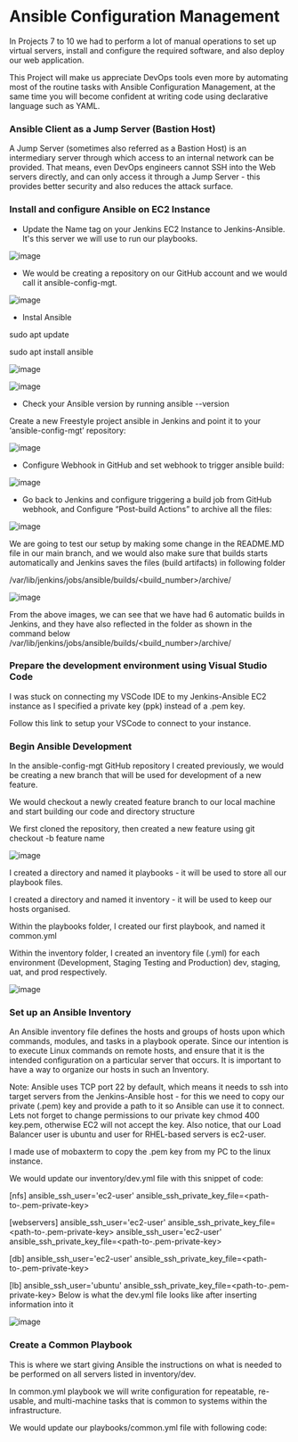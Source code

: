# Ansible Configuration Management 

In Projects 7 to 10 we had to perform a lot of manual operations to set up virtual servers, install and configure the required software, and also deploy our web application.

This Project will make us appreciate DevOps tools even more by automating most of the routine tasks with Ansible Configuration Management, at the same time you will become confident at writing code using declarative language such as YAML.

### Ansible Client as a Jump Server (Bastion Host)

A Jump Server (sometimes also referred as a Bastion Host) is an intermediary server through which access to an internal network can be provided. That means, even DevOps engineers cannot SSH into the Web servers directly, and can only access it through a Jump Server - this provides better security and also reduces the attack surface.

### Install and configure Ansible on EC2 Instance
- Update the Name tag on your Jenkins EC2 Instance to Jenkins-Ansible. It's this server we will use to run our playbooks.

![image](https://user-images.githubusercontent.com/40290711/136100922-0d4bcbf5-ccc9-4bed-905c-c1512eb319f0.png)

- We would be creating a repository on our GitHub account and we would call it ansible-config-mgt.

![image](https://user-images.githubusercontent.com/40290711/136101107-a2367f81-7e06-441c-8aeb-a7adaddf32d6.png)

- Instal Ansible

sudo apt update

sudo apt install ansible

![image](https://user-images.githubusercontent.com/40290711/136101359-4b6b9267-4a9c-413c-a50e-4ebb32b9ec60.png)

![image](https://user-images.githubusercontent.com/40290711/136101442-3b4b6001-9b59-4dc3-b814-fcae90ae8850.png)

- Check your Ansible version by running ansible --version

Create a new Freestyle project ansible in Jenkins and point it to your ‘ansible-config-mgt’ repository:

![image](https://user-images.githubusercontent.com/40290711/136101645-d4397ce7-ed0b-4e92-9cb1-9fa000be1f7d.png)

- Configure Webhook in GitHub and set webhook to trigger ansible build:

![image](https://user-images.githubusercontent.com/40290711/136101754-3089d1eb-c15b-40fc-bfde-113a7c9f6a73.png)

- Go back to Jenkins and configure triggering a build job from GitHub webhook, and Configure “Post-build Actions” to archive all the files:

![image](https://user-images.githubusercontent.com/40290711/136102381-f611c399-380e-4f01-868b-78bf6155b839.png)

We are going to test our setup by making some change in the README.MD file in our main branch, and we would also make sure that builds starts automatically and Jenkins saves the files (build artifacts) in following folder

/var/lib/jenkins/jobs/ansible/builds/<build_number>/archive/

![image](https://user-images.githubusercontent.com/40290711/136102938-c45bb948-d4c2-4b7b-bc0a-5d8664a3a5fd.png)

From the above images, we can see that we have had 6 automatic builds in Jenkins, and they have also reflected in the folder as shown in the command below /var/lib/jenkins/jobs/ansible/builds/<build_number>/archive/

### Prepare the development environment using Visual Studio Code

I was stuck on connecting my VSCode IDE to my Jenkins-Ansible EC2 instance as I specified a private key (ppk) instead of a .pem key.

Follow this link to setup your VSCode to connect to your instance.

### Begin Ansible Development

In the ansible-config-mgt GitHub repository I created previously, we would be creating a new branch that will be used for development of a new feature.

We would checkout a newly created feature branch to our local machine and start building our code and directory structure

We first cloned the repository, then created a new feature using git checkout -b feature name

![image](https://user-images.githubusercontent.com/40290711/136103169-83a30268-2db2-4330-a16a-5ad778af1b89.png)

I created a directory and named it playbooks - it will be used to store all our playbook files.

I created a directory and named it inventory - it will be used to keep our hosts organised.

Within the playbooks folder, I created our first playbook, and named it common.yml

Within the inventory folder, I created an inventory file (.yml) for each environment (Development, Staging Testing and Production) dev, staging, uat, and prod respectively.

![image](https://user-images.githubusercontent.com/40290711/136103329-39c23daf-6918-435f-a2fe-2ed247b7347f.png)

### Set up an Ansible Inventory

An Ansible inventory file defines the hosts and groups of hosts upon which commands, modules, and tasks in a playbook operate. Since our intention is to execute Linux commands on remote hosts, and ensure that it is the intended configuration on a particular server that occurs. It is important to have a way to organize our hosts in such an Inventory.

Note: Ansible uses TCP port 22 by default, which means it needs to ssh into target servers from the Jenkins-Ansible host - for this we need to copy our private (.pem) key and provide a path to it so Ansible can use it to connect. Lets not forget to change permissions to our private key chmod 400 key.pem, otherwise EC2 will not accept the key. Also notice, that our Load Balancer user is ubuntu and user for RHEL-based servers is ec2-user.

I made use of mobaxterm to copy the .pem key from my PC to the linux instance.

We would update our inventory/dev.yml file with this snippet of code:

[nfs]
<NFS-Server-Private-IP-Address> ansible_ssh_user='ec2-user' ansible_ssh_private_key_file=<path-to-.pem-private-key>

[webservers]
<Web-Server1-Private-IP-Address> ansible_ssh_user='ec2-user' ansible_ssh_private_key_file=<path-to-.pem-private-key>
<Web-Server2-Private-IP-Address> ansible_ssh_user='ec2-user' ansible_ssh_private_key_file=<path-to-.pem-private-key>

[db]
<Database-Private-IP-Address> ansible_ssh_user='ec2-user' ansible_ssh_private_key_file=<path-to-.pem-private-key>

[lb]
<Load-Balancer-Private-IP-Address> ansible_ssh_user='ubuntu' ansible_ssh_private_key_file=<path-to-.pem-private-key>
Below is what the dev.yml file looks like after inserting information into it

![image](https://user-images.githubusercontent.com/40290711/136103483-4b24d07f-2b93-492c-9382-3346681ca1c6.png)

### Create a Common Playbook
  
This is where we start giving Ansible the instructions on what is needed to be performed on all servers listed in inventory/dev.

In common.yml playbook we will write configuration for repeatable, re-usable, and multi-machine tasks that is common to systems within the infrastructure.

We would update our playbooks/common.yml file with following code:
